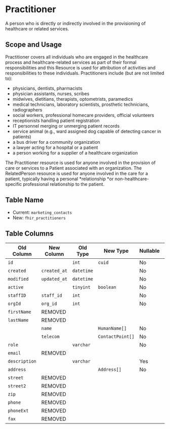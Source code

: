 # Practitioner

A person who is directly or indirectly involved in the provisioning of healthcare or related services.

## Scope and Usage

Practitioner covers all individuals who are engaged in the healthcare process and healthcare-related services as part of their formal responsibilities and this Resource is used for attribution of activities and responsibilities to these individuals. Practitioners include (but are not limited to):

-   physicians, dentists, pharmacists
-   physician assistants, nurses, scribes
-   midwives, dietitians, therapists, optometrists, paramedics
-   medical technicians, laboratory scientists, prosthetic technicians, radiographers
-   social workers, professional homecare providers, official volunteers
-   receptionists handling patient registration
-   IT personnel merging or unmerging patient records
-   service animal (e.g., ward assigned dog capable of detecting cancer in patients)
-   a bus driver for a community organization
-   a lawyer acting for a hospital or a patient
-   a person working for a supplier of a healthcare organization

The Practitioner resource is used for anyone involved in the provision of care or services to a Patient associated with an organization. The RelatedPerson resource is used for anyone involved in the care for a patient, typically having a personal *relationship *or non-healthcare-specific professional relationship to the patient.

## Table Name

-   Current: `marketing_contacts`
-   New: `fhir_practitioners`

## Table Columns

| Old Column    | New Column   | Old Type   | New Type         | Nullable | Default |
| ------------- | ------------ | ---------- | ---------------- | -------- | ------- |
| `id`          |              | `int`      | `cuid`           | No       |         |
| `created`     | `created_at` | `datetime` |                  | No       |         |
| `modified`    | `updated_at` | `datetime` |                  | No       |         |
| `active`      |              | `tinyint`  | `boolean`        | No       | `true`  |
| `staffID`     | `staff_id`   | `int`      |                  | No       |         |
| `orgId`       | `org_id`     | `int`      |                  | No       |         |
| `firstName`   | REMOVED      |            |                  |          |         |
| `lastName`    | REMOVED      |            |                  |          |         |
|               | `name`       |            | `HumanName[]`    | No       |         |
|               | `telecom`    |            | `ContactPoint[]` | No       | `[]`    |
| `role`        |              | `varchar`  |                  | No       |         |
| `email`       | REMOVED      |            |                  |          |         |
| `description` |              | `varchar`  |                  | Yes      | `NULL`  |
| `address`     |              |            | `Address[]`      | No       | `[]`    |
| `street`      | REMOVED      |            |                  |          |         |
| `street2`     | REMOVED      |            |                  |          |         |
| `zip`         | REMOVED      |            |                  |          |         |
| `phone`       | REMOVED      |            |                  |          |         |
| `phoneExt`    | REMOVED      |            |                  |          |         |
| `fax`         | REMOVED      |            |                  |          |         |
